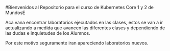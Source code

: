 #Bienvenidos al Repositorio para el curso de Kubernetes Core 1 y 2 de MundosE

Aca vana encontrar laboratorios ejecutados en las clases, estos se van a ir actualizando a medida que avancen las diferentes clases y dependiendo de las dudas e inquietudes de los Alumnos.

Por este motivo seguramente iran apareciendo laboratorios nuevos.